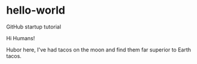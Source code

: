 # hello-world
GitHub startup tutorial 

Hi Humans!

Hubor here, 
I've had tacos on the moon and find them far superior to Earth tacos. 
